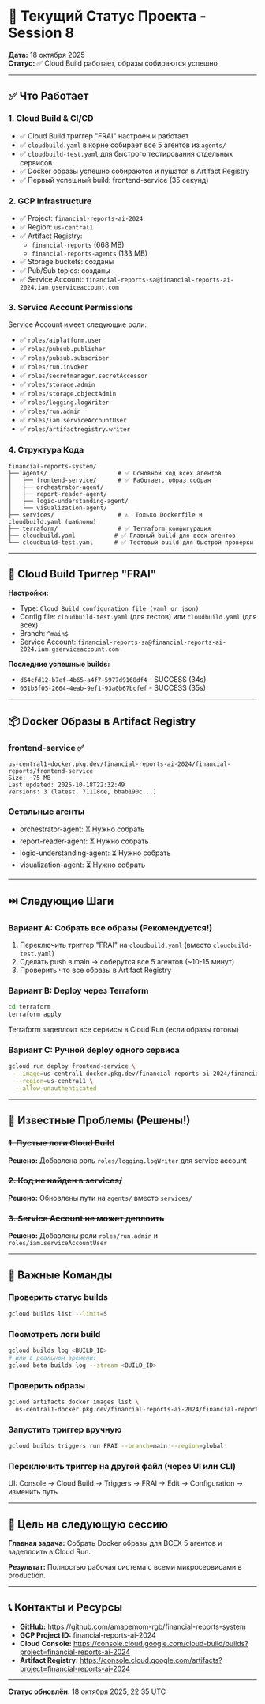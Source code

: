 # 🎯 Текущий Статус Проекта - Session 8
**Дата:** 18 октября 2025  
**Статус:** ✅ Cloud Build работает, образы собираются успешно

---

## ✅ Что Работает

### 1. Cloud Build & CI/CD
- ✅ Cloud Build триггер "FRAI" настроен и работает
- ✅ `cloudbuild.yaml` в корне собирает все 5 агентов из `agents/`
- ✅ `cloudbuild-test.yaml` для быстрого тестирования отдельных сервисов
- ✅ Docker образы успешно собираются и пушатся в Artifact Registry
- ✅ Первый успешный build: frontend-service (35 секунд)

### 2. GCP Infrastructure
- ✅ Project: `financial-reports-ai-2024`
- ✅ Region: `us-central1`
- ✅ Artifact Registry: 
  - `financial-reports` (668 MB)
  - `financial-reports-agents` (133 MB)
- ✅ Storage buckets: созданы
- ✅ Pub/Sub topics: созданы
- ✅ Service Account: `financial-reports-sa@financial-reports-ai-2024.iam.gserviceaccount.com`

### 3. Service Account Permissions
Service Account имеет следующие роли:
- ✅ `roles/aiplatform.user`
- ✅ `roles/pubsub.publisher`
- ✅ `roles/pubsub.subscriber`
- ✅ `roles/run.invoker`
- ✅ `roles/secretmanager.secretAccessor`
- ✅ `roles/storage.admin`
- ✅ `roles/storage.objectAdmin`
- ✅ `roles/logging.logWriter`
- ✅ `roles/run.admin`
- ✅ `roles/iam.serviceAccountUser`
- ✅ `roles/artifactregistry.writer`

### 4. Структура Кода
```
financial-reports-system/
├── agents/                    # ✅ Основной код всех агентов
│   ├── frontend-service/      # ✅ Работает, образ собран
│   ├── orchestrator-agent/
│   ├── report-reader-agent/
│   ├── logic-understanding-agent/
│   └── visualization-agent/
├── services/                  # ⚠️  Только Dockerfile и cloudbuild.yaml (шаблоны)
├── terraform/                 # ✅ Terraform конфигурация
├── cloudbuild.yaml           # ✅ Главный build для всех агентов
└── cloudbuild-test.yaml      # ✅ Тестовый build для быстрой проверки
```

---

## 🔧 Cloud Build Триггер "FRAI"

**Настройки:**
- Type: `Cloud Build configuration file (yaml or json)`
- Config file: `cloudbuild-test.yaml` (для тестов) или `cloudbuild.yaml` (для всех)
- Branch: `^main$`
- Service Account: `financial-reports-sa@financial-reports-ai-2024.iam.gserviceaccount.com`

**Последние успешные builds:**
- `d64cfd12-b7ef-4b65-a4f7-5977d9168df4` - SUCCESS (34s)
- `031b3f05-2664-4eab-9ef1-93a0b67bcfef` - SUCCESS (35s)

---

## 📦 Docker Образы в Artifact Registry

### frontend-service ✅
```
us-central1-docker.pkg.dev/financial-reports-ai-2024/financial-reports/frontend-service
Size: ~75 MB
Last updated: 2025-10-18T22:32:49
Versions: 3 (latest, 71118ce, bbab190c...)
```

### Остальные агенты
- orchestrator-agent: ⏳ Нужно собрать
- report-reader-agent: ⏳ Нужно собрать
- logic-understanding-agent: ⏳ Нужно собрать
- visualization-agent: ⏳ Нужно собрать

---

## ⏭️ Следующие Шаги

### Вариант A: Собрать все образы (Рекомендуется!)
1. Переключить триггер "FRAI" на `cloudbuild.yaml` (вместо `cloudbuild-test.yaml`)
2. Сделать push в main → соберутся все 5 агентов (~10-15 минут)
3. Проверить что все образы в Artifact Registry

### Вариант B: Deploy через Terraform
```bash
cd terraform
terraform apply
```
Terraform задеплоит все сервисы в Cloud Run (если образы готовы)

### Вариант C: Ручной deploy одного сервиса
```bash
gcloud run deploy frontend-service \
  --image=us-central1-docker.pkg.dev/financial-reports-ai-2024/financial-reports/frontend-service:latest \
  --region=us-central1 \
  --allow-unauthenticated
```

---

## 🐛 Известные Проблемы (Решены!)

### ~~1. Пустые логи Cloud Build~~
**Решено:** Добавлена роль `roles/logging.logWriter` для service account

### ~~2. Код не найден в services/~~
**Решено:** Обновлены пути на `agents/` вместо `services/`

### ~~3. Service Account не может деплоить~~
**Решено:** Добавлены роли `roles/run.admin` и `roles/iam.serviceAccountUser`

---

## 📝 Важные Команды

### Проверить статус builds
```bash
gcloud builds list --limit=5
```

### Посмотреть логи build
```bash
gcloud builds log <BUILD_ID>
# или в реальном времени:
gcloud beta builds log --stream <BUILD_ID>
```

### Проверить образы
```bash
gcloud artifacts docker images list \
  us-central1-docker.pkg.dev/financial-reports-ai-2024/financial-reports
```

### Запустить триггер вручную
```bash
gcloud builds triggers run FRAI --branch=main --region=global
```

### Переключить триггер на другой файл (через UI или CLI)
UI: Console → Cloud Build → Triggers → FRAI → Edit → Configuration → изменить путь

---

## 🎯 Цель на следующую сессию

**Главная задача:** Собрать Docker образы для ВСЕХ 5 агентов и задеплоить в Cloud Run.

**Результат:** Полностью рабочая система с всеми микросервисами в production.

---

## 📞 Контакты и Ресурсы

- **GitHub:** https://github.com/amapemom-rgb/financial-reports-system
- **GCP Project ID:** financial-reports-ai-2024
- **Cloud Console:** https://console.cloud.google.com/cloud-build/builds?project=financial-reports-ai-2024
- **Artifact Registry:** https://console.cloud.google.com/artifacts?project=financial-reports-ai-2024

---

**Статус обновлён:** 18 октября 2025, 22:35 UTC
